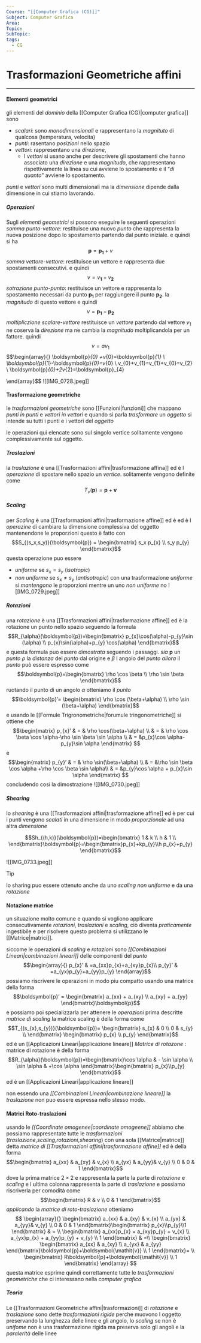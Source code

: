 ```yaml
---
Course: "[[Computer Grafica (CG)]]"
Subject: Computer Grafica
Area: 
Topic: 
SubTopic: 
tags:
  - CG
---
```


# Trasformazioni Geometriche affini
---
#### Elementi geometrici
gli elementi del _dominio_ della [[Computer Grafica (CG)|computer grafica]] sono
- _scalari_: sono _monodimensionali_ e rappresentano la _magnituto_ di qualcosa (temperatura, velocita)
-  _punti_: rasentano _posizioni_ nello spazio 
- _vettori_: rappresentano una _direzione_,
	- I _vettori_ si usano anche per descrivere gli spostamenti  che hanno associato una _direzione_ e una _magnitudo_, che rappresentano rispettivamente la linea su cui avviene lo spostamento e il “_di quanto_” avviene lo spostamento.

_punti_ e _vettori_ sono multi dimensionali ma la _dimensione_ dipende dalla dimensione in cui stiamo lavorando.

##### Operazioni
Sugli _elementi geometrici_ si  possono eseguire le seguenti operazioni
_somma punto-vettore_: restituisce una nuovo _punto_ che rappresenta la nuova posizione dopo lo spostamento partendo dal punto iniziale. e quindi si ha $$\boldsymbol{p}=\boldsymbol{p_{1}}+\boldsymbol{\mathit{v}} $$
_somma vettore-vettore_: restituisce un vettore e rappresenta due spostamenti consecutivi. e quindi $$\boldsymbol{\mathit{v}}=\boldsymbol{\mathit{v}_{1}}+\boldsymbol{\mathit{v}_{2}}$$
_sotrazione punto-punto_:  restituisce un vettore e rappresenta lo spostamento necessari da punto $\boldsymbol{p_1}$ per raggiungere il punto $\boldsymbol{p_2}$. la _magnitudo_ di questo vettore e quindi $$\boldsymbol{\mathit{v}}=\boldsymbol{p_{1}}- \boldsymbol{p_{2}}$$
_moltipliczione scalare-vettore_ restituisce un _vettore_ partendo dal vettore $v_{1}$ ne coserva la _direzione_ ma ne cambia la _magnitudo_ moltiplicandola per un fattore. quindi $$\boldsymbol{\mathit{v}}=a\boldsymbol{\mathit{v}}_{1}$$
$$\begin{array}{}
\boldsymbol{p}_{0} +v_{0}=\boldsymbol{p}_{1} \\
\boldsymbol{p}_{1}-\boldsymbol{p}_{0}=v_{0} \\
v_{0}+v_{1}=v_{1}+v_{0}=v_{2} \\ \boldsymbol{p}_{0}+2v_{2}=\boldsymbol{p}_{4}

\end{array}$$
![[IMG_0728.jpeg]]




#### Trasformazione geometriche
le _trasformazioni geometriche_ sono [[Funzioni|funzioni]] che mappano _punti in punti_ e _vettori in vettori_ e quando si parla _trasformare_ un _oggetto_ si intende su tutti i punti e i vettori del _oggetto_ 

le operazioni qui elencate sono sul singolo vertice solitamente vengono complessivamente sul oggetto. 
##### Traslazioni
la _traslazione_ è una [[Trasformazioni affini|trasformazione affina]] ed è l  _operazione_ di spostare nello spazio un _vertice_.
solitamente vengono definite come $$T_{v}(\boldsymbol{p})=\boldsymbol{p}+\mathit{
\boldsymbol{v}}$$
##### Scaling
per _Scaling_ è una [[Trasformazioni affini|trasformazione affine]] ed è ed è l _operazine_ di cambiare la dimensione complessiva del oggetto mantenendone le proporzioni questo è fatto con $$S_{(s_x,s_y)}(\boldsymbol{p}) = \begin{bmatrix}
s_x p_{x} \\
s_y p_{y}
\end{bmatrix}$$
questa operazione puo essere
- _uniforme_ se $s_x=s_y$ (_isotropic_)
-  _non uniforme_ se $s_{x} \neq s_{y}$ (_antisotropic_)
con una trasformazione _uniforme_ si _mantengono_ le proporzioni mentre un uno _non uniforme_ no 
![[IMG_0729.jpeg]]
##### Rotazioni
una _rotazione_ è una [[Trasformazioni affini|trasformazione affine]] ed è la rotazione un punto nello spazio seguendo la formula $$R_{\alpha}(\boldsymbol{p})=\begin{bmatrix}
p_{x}\cos(\alpha)-p_{y}\sin (\alpha) \\
p_{x}\sin(\alpha)+p_{y} \cos(\alpha)
\end{bmatrix}$$ e questa formula puo essere _dimostrata_ seguendo i passaggi.
_sia_ $\boldsymbol{p}$ un _punto_ $\rho$ la _distanza_ del _punto_ dal origine e $\beta$ l angolo del _punto_
_allora_ il _punto_  può essere espresso come  $$\boldsymbol{p}=\begin{bmatrix}
\rho \cos \beta \\
\rho \sin \beta
\end{bmatrix}$$
ruotando il punto di un angolo $\alpha$ otteniamo il _punto_ $$\boldsymbol{p}’= \begin{bmatrix}
\rho \cos (\beta+\alpha) \\
\rho \sin (\beta+\alpha)
\end{bmatrix}$$ e usando le [[Formule Trigronometriche|forumule tringonometriche]] si ottiene che $$\begin{matrix}
p_{x}’ & = & \rho \cos(\beta+\alpha) \\
 & = & \rho \cos \beta \cos \alpha-\rho \sin \beta \sin \alpha \\
 & = &p_{x}\cos \alpha-p_{y}\sin \alpha 
\end{matrix}
$$
e $$\begin{matrix}
p_{y}’ & = & \rho \sin(\beta+\alpha) \\
& = &\rho \sin \beta \cos \alpha +\rho \cos \beta \sin \alpha\\
& = &p_{y}\cos \alpha + p_{x}\sin \alpha 
\end{matrix}
$$
concludendo cosi la dimostrazione
![[IMG_0730.jpeg]]

##### Shearing
lo _shearing_ è una [[Trasformazioni affini|trasformazione affine]] ed è  per cui i punti vengono _scalati_ in una dimensione in modo _proporzionale_ ad una altra _dimensione_ 

$$Sh_{(h,k)}(\boldsymbol{p})=\begin{bmatrix}
1 & k  \\
h & 1  \\
\end{bmatrix}\boldsymbol{p}=\begin{bmatrix}p_{x}+kp_{y}\\h p_{x}+p_{y}
\end{bmatrix}$$

![[IMG_0733.jpeg]]

>[!tip]
> lo sharing puo essere ottenuto anche da uno _scaling non uniforme_ e da una _rotazione_ 
#### Notazione matrice
un situazione molto comune e quando si vogliono applicare consecutivamente _rotazioni_, _traslazioni_ e _scaling_, ciò diventa _praticamente_ ingestibile e per risolvere questo problema si utilizzano le [[Matrice|matrici]].

siccome le operazioni di _scaling_ e _rotazioni_ sono  _[[Combinazioni Lineari|combinazioni lineari]]_  delle componenti del _punto_$$\begin{array}{}
p_{x}’  & =a_{xx}p_{x}+a_{xy}p_{x}\\
p_{y}’ & =a_{yx}p_{y}+a_{yy}p_{y}
\end{array}$$possiamo riscrivere le operazioni in modo piu compatto usando una matrice  della forma $$\boldsymbol{p}’ = \begin{bmatrix}
a_{xx} + a_{xy} \\
a_{xy} + a_{yy}
\end{bmatrix}\boldsymbol{p}$$e possiamo poi specializzarla per attenere le _operazioni_ prima descritte 
_matrice di scaling_
	la matrice scaling è della forma  come $$T_{(s_{x},s_{y})}(\boldsymbol{p})=
	\begin{bmatrix} s_{x}  &  0  \\
    0  & s_{y} \\
    \end{bmatrix} 
    \begin{bmatrix}
    p_{x} \\ p_{y}
    \end{bmatrix}$$ed è un [[Applicazioni Lineari|applicazione lineare]]
_Matrice di rotazone_ :
	matrice di rotazione è della forma $$R_{\alpha}(\boldsymbol{p})=\begin{bmatrix}\cos   \alpha  & - \sin \alpha \\
    \sin \alpha & +\cos \alpha
\end{bmatrix}\begin{bmatrix}
p_{x}\\p_{y}
\end{bmatrix}$$ed è un [[Applicazioni Lineari|applicazione lineare]]

 non essendo una _[[Combinazioni Lineari|combinazione lineare]]_ la  _traslazione_ non puo essere espressa nello stesso modo.
#### Matrici Roto-traslazioni
usando le _[[Coordinate omogenee|coordinate omogeene]]_ abbiamo che possiamo rappresentate tutte le _trasformazioni_ (_traslazione_,_scaling_,_rotazioni_,_shearing_) con una sola [[Matrice|matrice]] detta _matrice di [[Trasformazioni affini|trasformazione affine]]_ ed è della forma  $$\begin{bmatrix}
a_{xx} & a_{xy} & v_{x} \\
a_{yx}  & a_{yy}& v_{y}  \\
0 & 0 & 1  
\end{bmatrix}$$
dove la prima matrice $2\times 2$ e rappresenta la parte la parte di  _rotazione_ e _scaling_ e l ultima colonna rappresenta la parte di _traslazione_ e possiamo riscriverla  per comodità come  $$\begin{bmatrix}
	R  & v \\
    0 & 1
\end{bmatrix}$$
_applicando_ la _matrice di roto-traslazione_ otteniamo  $$
\begin{array}{}
\begin{bmatrix}
a_{xx} & a_{xy} & v_{x} \\
a_{yx}  & a_{yy}& v_{y}  \\
0  & 0 & 1  
\end{bmatrix}\begin{bmatrix}
p_{x}\\p_{y}\\1
\end{bmatrix} & =  \\
\begin{bmatrix}
a_{xx}p_{x} + a_{xy}p_{y} + v_{x} \\
a_{yx}p_{x} + a_{yy}p_{y} + v_{y}  \\
1
\end{bmatrix}
 & =\\ \begin{bmatrix}
\begin{bmatrix}
a_{xx} & a_{xy} \\
 a_{yx} & a_{yy} 
\end{bmatrix}\boldsymbol{p}+\boldsymbol{\mathit{v}} \\
1 
\end{bmatrix}=  \\
 \begin{bmatrix}
R\boldsymbol{p}+\boldsymbol{\mathit{v}} \\
1 
\end{bmatrix}
\end{array}
$$questa matrice esprime quindi correttamente tutte le _trasformazioni geometriche_ che ci interessano nella _computer grafica_


##### Teoria
Le [[Trasformazioni Geometriche affini|trasformazioni]] di _rotazione_ e _traslazione_ sono dette _trasformazioni rigide_ perche muovono l oggetto preservando la lunghezza delle linee e gli angolo, lo _scaling_ se non è _unifome_ non è una trasformazione rigida ma preserva solo gli angoli e la _paralerità_ delle linee

